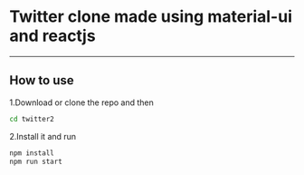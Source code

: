 # Twitter clone made using material-ui and reactjs
---
## How to use

1.Download or clone the repo and then

```bash
cd twitter2
   ```

2.Install it and run

```bash
npm install
npm run start
```





